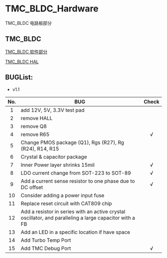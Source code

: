 # TMC_BLDC_Hardware
TMC_BLDC 电路板部分

## TMC_BLDC
[TMC_BLDC 软件部分](https://github.com/Sandman6z/TMC_BLDC)

[TMC_BLDC HAL](https://github.com/Sandman6z/TMC_BLDC_HAL)

## BUGList:
- v1.1

| No. | BUG                                           | Check |
| :-: | --------------------------------------------- | :---: |
|  1  | add 12V, 5V, 3.3V test pad                    |       |
|  2  | remove HALL                                   |       |
|  3  | remove Q8                                     |       |
|  4  | remove R65                                    |   √   |
|  5  | Change PMOS package (Q1), Rgs (R27), Rg (R24), R14, R15 |       |
|  6  | Crystal & capacitor package                   |       |
|  7  | Inner Power layer shrinks 15mil               |   √   |
|  8  | LDO current change from SOT-223 to SOT-89     |   √   |
|  9  | Add a current sense resistor to one phase due to DC offset |   √   |
| 10  | Consider adding a power input fuse            |       |
| 11  | Replace reset circuit with CAT809 chip        |       |
| 12  | Add a resistor in series with an active crystal oscillator, and paralleling a large capacitor with a FB |       |
| 13  | Add an LED in a specific location if have space |       |
| 14  | Add Turbo Temp Port                           |       |
| 15  | Add TMC Debug Port                           |   √   |